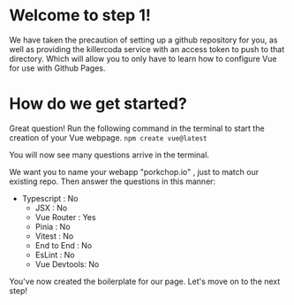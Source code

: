 # Welcome to step 1!

We have taken the precaution of setting up a github repository for you, as well as providing the killercoda service with an access token to push to that directory. Which will allow you to only have to learn how to configure Vue for use with Github Pages.

# How do we get started?
Great question! Run the following command in the terminal to start the creation of your Vue webpage.
` npm create vue@latest `

You will now see many questions arrive in the terminal.

We want you to name your webapp "porkchop.io" , just to match our existing repo. Then answer the questions in this manner:
- Typescript : No
    - JSX : No
    - Vue Router : Yes
    - Pinia : No
    - Vitest : No
    - End to End : No
    - EsLint : No
    - Vue Devtools: No

You've now created the boilerplate for our page. Let's move on to the next step!